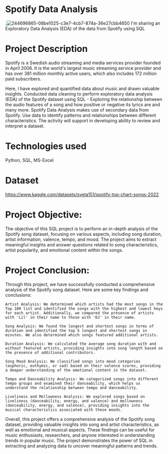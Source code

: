 # Spotify Data Analysis
.![244696865-08be1025-c3e7-4cb7-874a-36e27cbb4650](https://github.com/AnalystVishesh/Spotify-Analysis/assets/144563711/723a38c9-0afe-4f15-97f6-b3ad77e67029)
I'm sharing an Exploratory Data Analysis (EDA)  of the data from Spotify using SQL

# Project Description

Spotify is a Swedish audio streaming and media services provider founded in April 2006. It is the world's largest music streaming service provider and has over 381 million monthly active users, which also includes 172 million paid subscribers.

Here, l have explored and quantified data about music and drawn valuable insights. Conducted data cleaning to perform exploratory data analysis (EDA) of the Spotify dataset using SQL - Exploring the relationship between the audio features of a song and how positive or negative its lyrics are and many more. Spotify Data Analysis makes use of secondary data from Spotify. Use data to identify patterns and relationships between different characteristics. The activity will support in developing ability to review and interpret a dataset.

# Technologies used
Python, SQL, MS-Excel

# Dataset
https://www.kaggle.com/datasets/sveta151/spotify-top-chart-songs-2022

# Project Objective:
The objective of this SQL project is to perform an in-depth analysis of the Spotify song dataset, focusing on various aspects, including song duration, artist information, valence, tempo, and mood. The project aims to extract meaningful insights and answer questions related to song characteristics, artist popularity, and emotional content within the songs.

# Project Conclusion:
Through this project, we have successfully conducted a comprehensive analysis of the Spotify song dataset. Here are some key findings and conclusions:

    Artist Analysis: We determined which artists had the most songs in the Top 100 list and identified the songs with the highest and lowest keys for each artist. Additionally, we compared the presence of artists with 'Lil' in their name to those with 'DJ' in their name.

    Song Analysis: We found the longest and shortest songs in terms of duration and identified the top 5 longest and shortest songs in minutes. We also determined which songs featured additional artists.

    Duration Analysis: We calculated the average song duration with and without featured artists, providing insights into song length based on the presence of additional contributors.

    Song Mood Analysis: We classified songs into mood categories (euphoric, euthymic, or sad) based on their valence scores, providing a deeper understanding of the emotional content in the dataset.

    Tempo and Danceability Analysis: We categorized songs into different tempo groups and examined their danceability, which helps us understand the relationship between tempo and danceability.

    Liveliness and Mellowness Analysis: We explored songs based on liveliness (danceability, energy, and valence) and mellowness (danceability, energy, and valence), providing insights into the musical characteristics associated with these moods.

Overall, this project offers a comprehensive analysis of the Spotify song dataset, providing valuable insights into song and artist characteristics, as well as emotional and musical aspects. These findings can be useful for music enthusiasts, researchers, and anyone interested in understanding trends in popular music. The project demonstrates the power of SQL in extracting and analyzing data to uncover meaningful patterns and trends.
